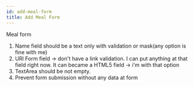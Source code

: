 ```yaml
---
id: add-meal-form
title: Add Meal Form
---
```


Meal form
1. Name field should be a text only with validation or mask(any option is fine with me)
2. URl Form field -> don't have a link validation. I can put anything at that field right now. It can became a HTML5 field -> i'm with that option
3. TextArea should be not empty.
4. Prevent form submission without any data at form
